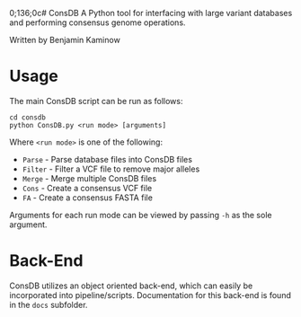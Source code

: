 0;136;0c# ConsDB
A Python tool for interfacing with large variant databases and performing consensus genome operations.

Written by Benjamin Kaminow

# Usage
The main ConsDB script can be run as follows:

    cd consdb
    python ConsDB.py <run mode> [arguments]
    
Where `<run mode>` is one of the following:
*  `Parse` - Parse database files into ConsDB files
*  `Filter` - Filter a VCF file to remove major alleles
*  `Merge` - Merge multiple ConsDB files
*  `Cons` - Create a consensus VCF file
*  `FA` - Create a consensus FASTA file

Arguments for each run mode can be viewed by passing `-h` as the sole argument.

# Back-End
ConsDB utilizes an object oriented back-end, which can easily be incorporated into pipeline/scripts. 
Documentation for this back-end is found in the `docs` subfolder.
